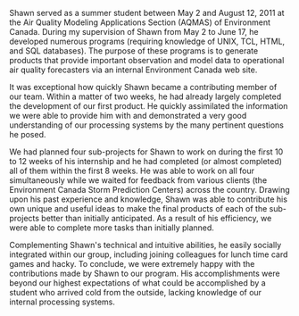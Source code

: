 Shawn served as a summer student between May 2 and August 12, 2011 at the Air Quality Modeling Applications Section (AQMAS) of Environment Canada. During my supervision of Shawn from May 2 to June 17, he developed numerous programs (requiring knowledge of UNIX, TCL, HTML, and SQL databases). The purpose of these programs is to generate products that provide important observation and model data to operational air quality forecasters via an internal Environment Canada web site.

It was exceptional how quickly Shawn became a contributing member of our team. Within a matter of two weeks, he had already largely completed the development of our first product. He quickly assimilated the information we were able to provide him with and demonstrated a very good understanding of our processing systems by the many pertinent questions he posed.

We had planned four sub-projects for Shawn to work on during the first 10 to 12 weeks of his internship and he had completed (or almost completed) all of them within the first 8 weeks. He was able to work on all four simultaneously while we waited for feedback from various clients (the Environment Canada Storm Prediction Centers) across the country. Drawing upon his past experience and knowledge, Shawn was able to contribute his own unique and useful ideas to make the final products of each of the sub-projects better than initially anticipated. As a result of his efficiency, we were able to complete more tasks than initially planned.

Complementing Shawn's technical and intuitive abilities, he easily socially integrated within our group, including joining colleagues for lunch time card games and hacky. To conclude, we were extremely happy with the contributions made by Shawn to our program. His accomplishments were beyond our highest expectations of what could be accomplished by a student who arrived cold from the outside, lacking knowledge of our internal processing systems.
